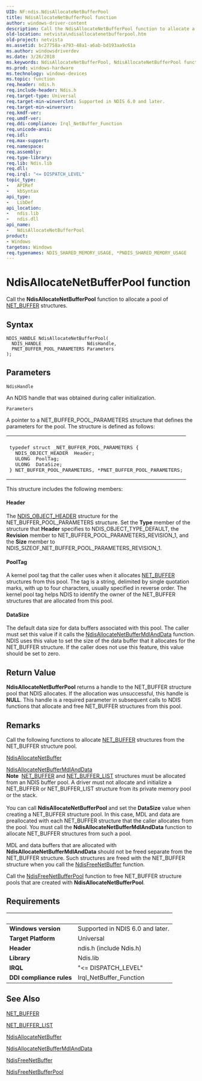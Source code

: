 ```yaml
---
UID: NF:ndis.NdisAllocateNetBufferPool
title: NdisAllocateNetBufferPool function
author: windows-driver-content
description: Call the NdisAllocateNetBufferPool function to allocate a pool of NET_BUFFER structures.
old-location: netvista\ndisallocatenetbufferpool.htm
old-project: netvista
ms.assetid: bc27758a-a793-48a1-a6ab-bd193aa9c61a
ms.author: windowsdriverdev
ms.date: 3/26/2018
ms.keywords: NdisAllocateNetBufferPool, NdisAllocateNetBufferPool function [Network Drivers Starting with Windows Vista], ndis/NdisAllocateNetBufferPool, ndis_netbuf_functions_ref_f12d38a1-161d-4209-95ea-6e66fcbef255.xml, netvista.ndisallocatenetbufferpool
ms.prod: windows-hardware
ms.technology: windows-devices
ms.topic: function
req.header: ndis.h
req.include-header: Ndis.h
req.target-type: Universal
req.target-min-winverclnt: Supported in NDIS 6.0 and later.
req.target-min-winversvr: 
req.kmdf-ver: 
req.umdf-ver: 
req.ddi-compliance: Irql_NetBuffer_Function
req.unicode-ansi: 
req.idl: 
req.max-support: 
req.namespace: 
req.assembly: 
req.type-library: 
req.lib: Ndis.lib
req.dll: 
req.irql: "<= DISPATCH_LEVEL"
topic_type:
-	APIRef
-	kbSyntax
api_type:
-	LibDef
api_location:
-	ndis.lib
-	ndis.dll
api_name:
-	NdisAllocateNetBufferPool
product:
- Windows
targetos: Windows
req.typenames: NDIS_SHARED_MEMORY_USAGE, *PNDIS_SHARED_MEMORY_USAGE
---
```



# NdisAllocateNetBufferPool function
Call the
  <b>NdisAllocateNetBufferPool</b> function to allocate a pool of 
  <a href="https://msdn.microsoft.com/library/windows/hardware/ff568376">NET_BUFFER</a> structures.

## Syntax

```
NDIS_HANDLE NdisAllocateNetBufferPool(
  NDIS_HANDLE                 NdisHandle,
  PNET_BUFFER_POOL_PARAMETERS Parameters
);
```

## Parameters

`NdisHandle`

An NDIS handle that was obtained during caller initialization.

`Parameters`

A pointer to a NET_BUFFER_POOL_PARAMETERS structure that defines the parameters for the pool. The
     structure is defined as follows:
     

<div class="code"><span codelanguage=""><table>
<tr>
<th></th>
</tr>
<tr>
<td>
<pre>typedef struct _NET_BUFFER_POOL_PARAMETERS {
  NDIS_OBJECT_HEADER  Header;
  ULONG  PoolTag;
  ULONG  DataSize;
} NET_BUFFER_POOL_PARAMETERS, *PNET_BUFFER_POOL_PARAMETERS;</pre>
</td>
</tr>
</table></span></div>
This structure includes the following members:





#### Header

The 
       <a href="https://msdn.microsoft.com/library/windows/hardware/ff566588">NDIS_OBJECT_HEADER</a> structure for the
       NET_BUFFER_POOL_PARAMETERS structure. Set the 
       <b>Type</b> member of the structure that 
       <b>Header</b> specifies to NDIS_OBJECT_TYPE_DEFAULT, the 
       <b>Revision</b> member to NET_BUFFER_POOL_PARAMETERS_REVISION_1, and the 
       <b>Size</b> member to NDIS_SIZEOF_NET_BUFFER_POOL_PARAMETERS_REVISION_1.



#### PoolTag

A kernel pool tag that the caller uses when it allocates 
       <a href="https://msdn.microsoft.com/library/windows/hardware/ff568376">NET_BUFFER</a> structures from this pool. The tag
       is a string, delimited by single quotation marks, with up to four characters, usually specified in
       reverse order. The kernel pool tag helps NDIS to identify the owner of the NET_BUFFER structures that
       are allocated from this pool.



#### DataSize

The default data size for data buffers associated with this pool. The caller must set this value
       if it calls the 
       <a href="https://msdn.microsoft.com/cfac9061-a685-4e67-aaa2-ca43b7e36cfa">
       NdisAllocateNetBufferMdlAndData</a> function. NDIS uses this value to set the size of the data
       buffer that it allocates for the NET_BUFFER structure. If the caller does not use this feature, this
       value should be set to zero.


## Return Value

<b>NdisAllocateNetBufferPool</b> returns a handle to the NET_BUFFER structure pool that NDIS allocates.
     If the allocation was unsuccessful, this handle is <b>NULL</b>. This handle is a required parameter in
     subsequent calls to NDIS functions that allocate and free NET_BUFFER structures from this pool.

## Remarks

Call the following functions to allocate 
    <a href="https://msdn.microsoft.com/library/windows/hardware/ff568376">NET_BUFFER</a> structures from the NET_BUFFER
    structure pool.


<a href="https://msdn.microsoft.com/library/windows/hardware/ff561607">NdisAllocateNetBuffer</a>



<a href="https://msdn.microsoft.com/cfac9061-a685-4e67-aaa2-ca43b7e36cfa">
       NdisAllocateNetBufferMdlAndData</a>


<div class="alert"><b>Note</b>  <a href="https://msdn.microsoft.com/library/windows/hardware/ff568376">NET_BUFFER</a> and 
    <a href="https://msdn.microsoft.com/library/windows/hardware/ff568388">NET_BUFFER_LIST</a> structures must be allocated
    from an NDIS buffer pool. A driver must not allocate and initialize a NET_BUFFER or NET_BUFFER_LIST
    structure from its private memory pool or the stack.</div>
<div> </div>
You can call 
    <b>NdisAllocateNetBufferPool</b> and set the 
    <b>DataSize</b> value when creating a NET_BUFFER structure pool. In this case, MDL and data are
    preallocated with each NET_BUFFER structure that the caller allocates from the pool. You must call the 
    <b>NdisAllocateNetBufferMdlAndData</b> function to allocate NET_BUFFER structures from such a pool.

MDL and data buffers that are allocated with 
    <b>NdisAllocateNetBufferMdlAndData</b> should not be freed separate from the NET_BUFFER structure. Such
    structures are freed with the NET_BUFFER structure when you call the 
    <a href="https://msdn.microsoft.com/library/windows/hardware/ff562582">NdisFreeNetBuffer</a> function.

Call the 
    <a href="https://msdn.microsoft.com/library/windows/hardware/ff562592">NdisFreeNetBufferPool</a> function to
    free NET_BUFFER structure pools that are created with 
    <b>NdisAllocateNetBufferPool</b>.

## Requirements
| &nbsp; | &nbsp; |
| ---- |:---- |
| **Windows version** | Supported in NDIS 6.0 and later.  |
| **Target Platform** | Universal |
| **Header** | ndis.h (include Ndis.h) |
| **Library** | Ndis.lib |
| **IRQL** | "<= DISPATCH_LEVEL" |
| **DDI compliance rules** | Irql_NetBuffer_Function |

## See Also

<a href="https://msdn.microsoft.com/library/windows/hardware/ff568376">NET_BUFFER</a>



<a href="https://msdn.microsoft.com/library/windows/hardware/ff568388">NET_BUFFER_LIST</a>



<a href="https://msdn.microsoft.com/library/windows/hardware/ff561607">NdisAllocateNetBuffer</a>



<a href="https://msdn.microsoft.com/cfac9061-a685-4e67-aaa2-ca43b7e36cfa">
   NdisAllocateNetBufferMdlAndData</a>



<a href="https://msdn.microsoft.com/library/windows/hardware/ff562582">NdisFreeNetBuffer</a>



<a href="https://msdn.microsoft.com/library/windows/hardware/ff562592">NdisFreeNetBufferPool</a>